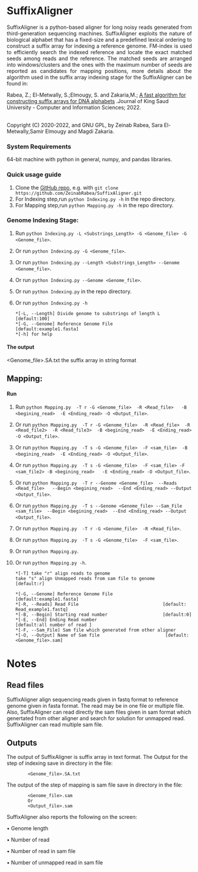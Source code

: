 # SuffixAligner
<p align="justify">
SuffixAligner is a python-based aligner for long noisy reads generated from third-generation sequencing machines. SuffixAligner exploits the nature of biological alphabet that has a fixed-size and a predefined lexical ordering to construct a suffix array for indexing a reference genome. FM-index is used to efficiently search the indexed reference and locate the exact matched seeds among reads and the reference. The matched seeds are arranged into windows/clusters and the ones with the maximum number of seeds are reported as candidates for mapping positions, more details about the algorithm used in the suffix array indexing stage for the SuffixAligner can be found in:          

Rabea, Z.; El-Metwally, S.;Elmougy, S. and Zakaria,M.; [A fast algorithm for constructing suffix arrays for DNA alphabets](https://www.sciencedirect.com/science/article/pii/S1319157822001434) .Journal of King Saud University - Computer and Information Sciences; 2022.  
<br>

Copyright (C) 2020-2022, and GNU GPL, by Zeinab Rabea, Sara El-Metwally,Samir Elmougy and Magdi Zakaria. </p>
           
### System Requirements
64-bit machine with python in general, numpy, and pandas libraries.

### Quick usage guide
1. Clone the [GitHub repo](https://github.com/ZeinabRabea/SuffixAligner), e.g. with `git clone https://github.com/ZeinabRabea/SuffixAligner.git`
2. For Indexing step,run `python Indexing.py -h` in the repo directory. 
3. For Mapping step,run `python Mapping.py -h` in the repo directory. 

### Genome Indexing Stage: 

1.	Run `python Indexing.py -L <Substrings_Length> -G <Genome_file> -G <Genome_file>`.
2.	Or run `python Indexing.py -G <Genome_file>`.
3.	Or run `python Indexing.py --Length <Substrings_Length> --Genome <Genome_file>`.
4.	Or run `python Indexing.py --Genome <Genome_file>`.
5.	Or run `python Indexing.py` in the repo directory.
6.	Or run `python Indexing.py -h`    


        *[-L, --Length] Divide genome to substrings of length L   [default:100]
        *[-G, --Genome] Reference Genome File                     [default:example1.fasta]
        *[-h] for help


#### The output
<Genome_file>.SA.txt         the suffix array in string format


## Mapping:

#### Run

1.	Run `python Mapping.py  -T r -G <Genome_file>  -R <Read_file>   -B <begining_read>  -E <Ending_read> -O <Output_file>`.
2.	Or run `python Mapping.py  -T r -G <Genome_file>  -R <Read_file>  -R <Read_file2>  -R <Read_file3>  -B <begining_read>  -E <Ending_read> -O <Output_file>`.
3.	Or run `python Mapping.py  -T s -G <Genome_file>  -F <sam_file>  -B <begining_read>  -E <Ending_read> -O <Output_file>`.
4.	Or run `python Mapping.py  -T s -G <Genome_file>  -F <sam_file> -F <sam_file2> -B <begining_read>   -E <Ending_read> -O <Output_file>`.
5.	Or run `python Mapping.py  -T r --Genome <Genome_file>  --Reads <Read_file>   --Begin <begining_read>  --End <Ending_read> --Output <Output_file>`.
6.	Or run `python Mapping.py  -T s --Genome <Genome_file> --Sam_File <sam_file>  --Begin <begining_read>  --End <Ending_read> --Output <Output_file>`.
7.	Or run `python Mapping.py  -T r -G <Genome_file>  -R <Read_file>`.
8.	Or run `python Mapping.py  -T s -G <Genome_file>  -F <sam_file>`.
9.	Or run `python Mapping.py`.
10.	Or run `python Mapping.py -h`.



        *[-T] take "r" align reads to genome 
        take "s" align Unmapped reads from sam file to genome     [default:r] 
        
        *[-G, --Genome] Reference Genome File                    [default:example1.fasta]
        *[-R, --Reads] Read File                                [default: Read_example1.fastq]
        *[-B, --Begin] Starting read number                     [default:0]
        *[-E, --End] Ending Read number                          [default:all number of read ] 
        *[-F, --Sam_File] Sam file which generated from other aligner  
        *[-O, --Output] Name of Sam file                         [default: <Genome_file>.sam]




# Notes
## Read files
SuffixAligner align sequencing reads given in fastq format to reference genome given in fasta format. The read may be in one file or multiple file. Also, SuffixAligner can read directly the sam files given in sam format which genertated from other aligner and search for solution for unmapped read. SuffixAligner can read multiple sam file.
## Outputs 

The output of SuffixAligner is suffix array in text format. The Output for the step of indexing save in directory in the file:

            <Genome_file>.SA.txt

The output of the step of mapping is sam file save in directory in the file:

            <Genome_file>.sam     
            Or
            <Output_file>.sam 


SuffixAligner also reports the following on the screen:

•	Genome length

•	Number of read

•	Number of read in sam file

•	Number of unmapped read in sam file


